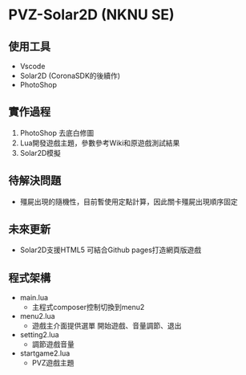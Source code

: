 # PVZ-Solar2D (NKNU SE)
## 使用工具
- Vscode
- Solar2D (CoronaSDK的後續作)
- PhotoShop 
## 實作過程
1. PhotoShop 去底白修圖
2. Lua開發遊戲主題，參數參考Wiki和原遊戲測試結果
3. Solar2D模擬

## 待解決問題
- 殭屍出現的隨機性，目前暫使用定點計算，因此關卡殭屍出現順序固定

## 未來更新
- Solar2D支援HTML5 可結合Github pages打造網頁版遊戲

## 程式架構
- main.lua
    - 主程式composer控制切換到menu2
- menu2.lua
    - 遊戲主介面提供選單 開始遊戲、音量調節、退出
- setting2.lua
    - 調節遊戲音量
- startgame2.lua
    - PVZ遊戲主題
